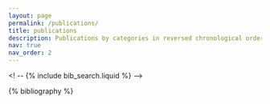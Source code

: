 ```yaml
---
layout: page
permalink: /publications/
title: publications
description: Publications by categories in reversed chronological order [generated by jekyll-scholar].
nav: true
nav_order: 2
---
```


<!-- _pages/publications.md -->

<!-- Bibsearch Feature -->

<! -- {% include bib_search.liquid %} -->

<div class="publications">

{% bibliography %}

</div>
